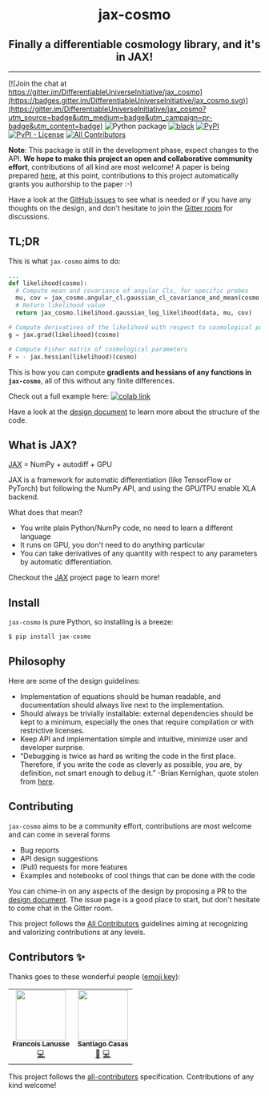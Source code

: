 <h1 align="center">jax-cosmo</h1>
<h2 align="center">Finally a differentiable cosmology library, and it's in JAX!</h2>

<hr/>

[![Join the chat at https://gitter.im/DifferentiableUniverseInitiative/jax_cosmo](https://badges.gitter.im/DifferentiableUniverseInitiative/jax_cosmo.svg)](https://gitter.im/DifferentiableUniverseInitiative/jax_cosmo?utm_source=badge&utm_medium=badge&utm_campaign=pr-badge&utm_content=badge) ![Python package](https://github.com/DifferentiableUniverseInitiative/jax_cosmo/workflows/Python%20package/badge.svg) [![black](https://img.shields.io/badge/code%20style-black-000000.svg)](https://github.com/psf/black) [![PyPI](https://img.shields.io/pypi/v/jax-cosmo)](https://pypi.org/project/jax-cosmo/) [![PyPI - License](https://img.shields.io/pypi/l/jax-cosmo)](https://github.com/google/jax-cosmo/blob/master/LICENSE)  <!-- ALL-CONTRIBUTORS-BADGE:START - Do not remove or modify this section -->
[![All Contributors](https://img.shields.io/badge/all_contributors-2-orange.svg?style=flat-square)](#contributors-)
<!-- ALL-CONTRIBUTORS-BADGE:END -->

**Note**: This package is still in the development phase, expect changes to the API. **We hope to make this project an open and collaborative community effort**, contributions of all kind are most welcome! A paper is being prepared [here](https://github.com/DifferentiableUniverseInitiative/jax-cosmo-paper), at this point, contributions to this project automatically grants you authorship to the paper :-)

Have a look at the [GitHub issues](https://github.com/DifferentiableUniverseInitiative/jax_cosmo/issues) to see what is needed or if you have any thoughts on the design, and don't hesitate to join the [Gitter room](https://gitter.im/DifferentiableUniverseInitiative/jax_cosmo) for discussions.

## TL;DR

This is what `jax-cosmo` aims to do:

```python
...
def likelihood(cosmo):
  # Compute mean and covariance of angular Cls, for specific probes
  mu, cov = jax_cosmo.angular_cl.gaussian_cl_covariance_and_mean(cosmo, ell, probes)
  # Return likelihood value
  return jax_cosmo.likelihood.gaussian_log_likelihood(data, mu, cov)

# Compute derivatives of the likelihood with respect to cosmological parameters
g = jax.grad(likelihood)(cosmo)

# Compute Fisher matrix of cosmological parameters
F = - jax.hessian(likelihood)(cosmo)
```
This is how you can compute **gradients and hessians of any functions in `jax-cosmo`**,
all of this without any finite differences.

Check out a full example here: [![colab link](https://colab.research.google.com/assets/colab-badge.svg)](https://colab.research.google.com/github/DifferentiableUniverseInitiative/jax_cosmo/blob/master/notebooks/jax-cosmo-intro.ipynb)

Have a look at the [design document](design.md) to learn more about the structure of the code.

## What is JAX?

[JAX](https://github.com/google/jax) = NumPy + autodiff + GPU

JAX is a framework for automatic differentiation (like TensorFlow or PyTorch) but following the NumPy API, and using the GPU/TPU enable XLA backend.

What does that mean?
  - You write plain Python/NumPy code, no need to learn a different language
  - It runs on GPU, you don't need to do anything particular
  - You can take derivatives of any quantity with respect to any parameters by
  automatic differentiation.

Checkout the [JAX](https://github.com/google/jax) project page to learn more!

## Install

`jax-cosmo` is pure Python, so installing is a breeze:
```bash
$ pip install jax-cosmo
```

## Philosophy

Here are some of the design guidelines:
  - Implementation of equations should be human readable, and documentation should always live next to the implementation.
  - Should always be trivially installable: external dependencies should be kept
  to a minimum, especially the ones that require compilation or with restrictive licenses.
  - Keep API and implementation simple and intuitive, minimize user and developer
  surprise.
  - “Debugging is twice as hard as writing the code in the first place. Therefore, if you write the code as cleverly as possible, you are, by definition, not smart enough to debug it.” -Brian Kernighan, quote stolen from
  [here](https://flax.readthedocs.io/en/latest/philosophy.html).

## Contributing

`jax-cosmo` aims to be a community effort, contributions are most welcome and
can come in several forms
  - Bug reports
  - API design suggestions
  - (Pull) requests for more features
  - Examples and notebooks of cool things that can be done with the code

You can chime-in on any aspects of the design by proposing a PR to the [design document](design.md). The issue page is a good place to start, but don't hesitate to come chat in the Gitter room.

This project follows the [All Contributors](https://allcontributors.org/) guidelines aiming at recognizing and valorizing
contributions at any levels.  

## Contributors ✨

Thanks goes to these wonderful people ([emoji key](https://allcontributors.org/docs/en/emoji-key)):

<!-- ALL-CONTRIBUTORS-LIST:START - Do not remove or modify this section -->
<!-- prettier-ignore-start -->
<!-- markdownlint-disable -->
<table>
  <tr>
    <td align="center"><a href="http://flanusse.net"><img src="https://avatars0.githubusercontent.com/u/861591?v=4" width="100px;" alt=""/><br /><sub><b>Francois Lanusse</b></sub></a><br /><a href="https://github.com/DifferentiableUniverseInitiative/jax_cosmo/commits?author=EiffL" title="Code">💻</a></td>
    <td align="center"><a href="http://www.cosmostat.org/people/santiago-casas"><img src="https://avatars0.githubusercontent.com/u/6987716?v=4" width="100px;" alt=""/><br /><sub><b>Santiago Casas</b></sub></a><br /><a href="https://github.com/DifferentiableUniverseInitiative/jax_cosmo/issues?q=author%3Asantiagocasas" title="Bug reports">🐛</a> <a href="https://github.com/DifferentiableUniverseInitiative/jax_cosmo/commits?author=santiagocasas" title="Code">💻</a></td>
  </tr>
</table>

<!-- markdownlint-enable -->
<!-- prettier-ignore-end -->
<!-- ALL-CONTRIBUTORS-LIST:END -->

This project follows the [all-contributors](https://github.com/all-contributors/all-contributors) specification. Contributions of any kind welcome!
